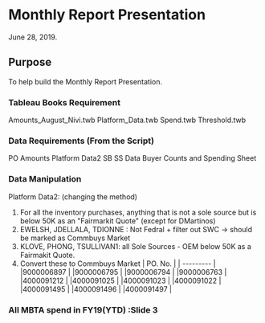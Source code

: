 # Monthly Report Presentation
 
June 28, 2019. 

## Purpose

To help build the Monthly Report Presentation. 

### Tableau Books Requirement
Amounts_August_Nivi.twb
Platform_Data.twb
Spend.twb
Threshold.twb


### Data Requirements (From the Script)
PO Amounts
Platform Data2
SB SS Data
Buyer Counts and Spending Sheet


### Data Manipulation
Platform Data2: (changing the method)
1. For all the inventory purchases, anything that is not a sole source but is below 50K as an "Fairmarkit Quote" (except for     DMartinos)
2. EWELSH, JDELLALA, TDIONNE : Not Fedral + filter out SWC -> should be marked as Commbuys Market
3. KLOVE, PHONG, TSULLIVAN1: all Sole Sources - OEM below 50K as a Fairmakit Quote.
4. Convert these to Commbuys Market
    | PO. No.   | 
    | --------- | 
    |9000006897 |
    |9000006795 |
    |9000006794 |
    |9000006763 |
    |4000091212 |
    |4000091025 |
    |4000091023 |
    |4000091022 |
    |4000091495 |
    |4000091496 |
    |4000091497 |
   
  



### All MBTA spend in FY19(YTD) :Slide 3
